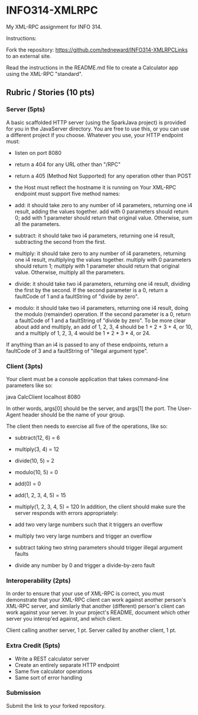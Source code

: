 # INFO314-XMLRPC

My XML-RPC assignment for INFO 314.

Instructions:

Fork the repository: https://github.com/tedneward/INFO314-XMLRPCLinks to an external site.

Read the instructions in the README.md file to create a Calculator app using the XML-RPC "standard".

 

## Rubric / Stories (10 pts)
### Server (5pts)
A basic scaffolded HTTP server (using the SparkJava project) is provided for you in the JavaServer directory. You are free to use this, or you can use a different project if you choose. Whatever you use, your HTTP endpoint must:

- listen on port 8080
- return a 404 for any URL other than "/RPC"
- return a 405 (Method Not Supported) for any operation other than POST
- the Host must reflect the hostname it is running on
Your XML-RPC endpoint must support five method names:

- add: it should take zero to any number of i4 parameters, returning one i4 result, adding the values together. add with 0 parameters should return 0; add with 1 parameter should return that original value. Otherwise, sum all the parameters.
- subtract: it should take two i4 parameters, returning one i4 result, subtracting the second from the first.
- multiply: it should take zero to any number of i4 parameters, returning one i4 result, multiplying the values together. multiply with 0 parameters should return 1; multiply with 1 parameter should return that original value. Otherwise, multiply all the parameters.
- divide: it should take two i4 parameters, returning one i4 result, dividing the first by the second. If the second parameter is a 0, return a faultCode of 1 and a faultString of "divide by zero".
- modulo: it should take two i4 parameters, returning one i4 result, doing the modulo (remainder) operation. If the second parameter is a 0, return a faultCode of 1 and a faultString of "divide by zero".
To be more clear about add and multiply, an add of 1, 2, 3, 4 should be 1 + 2 + 3 + 4, or 10, and a multiply of 1, 2, 3, 4 would be 1 * 2 * 3 * 4, or 24.

If anything than an i4 is passed to any of these endpoints, return a faultCode of 3 and a faultString of "illegal argument type".

 
### Client (3pts)
Your client must be a console application that takes command-line parameters like so:

java CalcClient localhost 8080

In other words, args[0] should be the server, and args[1] the port. The User-Agent header should be the name of your group.

 

The client then needs to exercise all five of the operations, like so:

- subtract(12, 6) = 6
- multiply(3, 4) = 12
- divide(10, 5) = 2
- modulo(10, 5) = 0
- add(0) = 0
- add(1, 2, 3, 4, 5) = 15
- multiply(1, 2, 3, 4, 5) = 120
In addition, the client should make sure the server responds with errors appropriately:

- add two very large numbers such that it triggers an overflow
- multiply two very large numbers and trigger an overflow
- subtract taking two string parameters should trigger illegal argument faults
- divide any number by 0 and trigger a divide-by-zero fault
 

### Interoperability (2pts)
In order to ensure that your use of XML-RPC is correct, you must demonstrate that your XML-RPC client can work against another person's XML-RPC server, and similarly that another (different) person's client can work against your server. In your project's README, document which other server you interop'ed against, and which client.

Client calling another server, 1 pt. Server called by another client, 1 pt.

### Extra Credit (5pts)
- Write a REST calculator server
- Create an entirely separate HTTP endpoint
- Same five calculator operations
- Same sort of error handling
 

### Submission
Submit the link to your forked repository.

